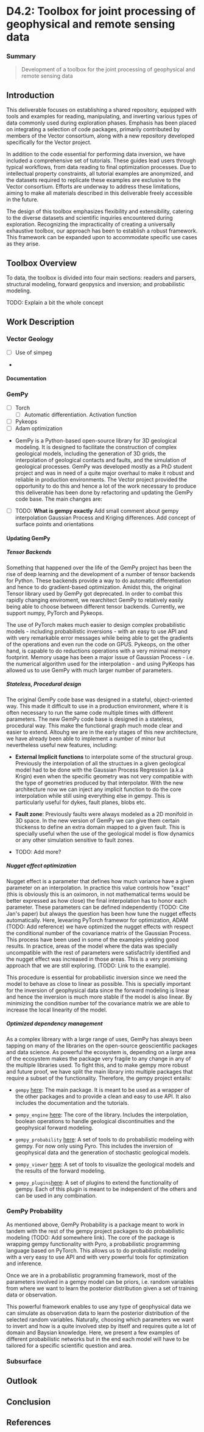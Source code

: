 ﻿# D4.2: Toolbox for joint processing of geophysical and remote sensing data

### Summary


> Development of a toolbox for the joint processing of geophysical and remote sensing data

## Introduction

This deliverable focuses on establishing a shared repository, equipped with tools and examples for reading, manipulating, and inverting various types of data commonly used during exploration phases. Emphasis has been placed on integrating a selection of code packages, primarily contributed by members of the Vector consortium, along with a new repository developed specifically for the Vector project.

In addition to the code essential for performing data inversion, we have included a comprehensive set of tutorials. These guides lead users through typical workflows, from data reading to final optimization processes. Due to intellectual property constraints, all tutorial examples are anonymized, and the datasets required to replicate these examples are exclusive to the Vector consortium. Efforts are underway to address these limitations, aiming to make all materials described in this deliverable freely accessible in the future.

The design of this toolbox emphasizes flexibility and extensibility, catering to the diverse datasets and scientific inquiries encountered during exploration. Recognizing the impracticality of creating a universally exhaustive toolbox, our approach has been to establish a robust framework. This framework can be expanded upon to accommodate specific use cases as they arise.


## Toolbox Overview

To data, the toolbox is divided into four main sections: readers and parsers, structural modeling, forward geopysics and inversion; and probabilistic modeling.

TODO: Explain a bit the whole concept

## Work Description

### Vector Geology
- [ ] Use of simpeg
-
#### Documentation

### GemPy
- [ ] Torch
    - [ ] Automatic differentiation. Activation function
- [ ] Pykeops
- [ ] Adam optimization
-
  GemPy is a Python-based open-source library for 3D geological modeling. It is designed to facilitate the construction of complex geological models, including the generation of 3D grids, the interpolation of geological contacts and faults, and the simulation of geological processes. GemPy was developed mostly as a PhD student project and was in need of a quite major overhaul to make it robust and reliable in production environments. The Vector project provided the opportunity to do this and hence a lot of the work necessary to produce this deliverable has been done by refactoring and updating the GemPy code base. The main changes are:

- [ ] TODO: **What is gempy exactly** Add small comment about gempy interpolation Gaussian Process and Kriging differences. Add concept of surface points and orientations


#### Updating GemPy


##### Tensor Backends

Something that happened over the life of the GemPy project has been the rise of deep learning and the development of a number of tensor backends for Python. These backends provide a way to do automatic differentiation and hence to do gradient-based optimization. Amidst this, the original Tensor library used by GemPy got deprecated. In order to combat this rapidly changing enviroment, we rearchitect GemPy to relatively easily being able to choose between different tensor backends. Currently, we support numpy, PyTorch and Pykeops. 

The use of PyTorch makes much easier to design complex probabilistic models - including probabilistic inversions - with an easy to use API and with very remarkable error messages while being able to get the gradients of the operations and even run the code on GPUS. Pykeops, on the other hand, is capable to do reductions operations with a very minimal memory footprint. Memory usage has been a major issue of Gaussian Process - i.e. the numerical algorithm used for the interpolation - and using PyKeops has allowed us to use GemPy with much larger number of parameters.


##### Stateless, Procedural design

The original GemPy code base was designed in a stateful, object-oriented way. This made it difficult to use in a production environment, where it is often necessary to run the same code multiple times with different parameters. The new GemPy code base is designed in a stateless, procedural way. This make the functional graph much mode clear and easier to extend. Altouhg we are in the early stages  of this new architecture, we have already been able to implement a number of minor but nevertheless useful new features, including:

- **External Implicit functions** to interpolate some of the structural group. Previously the interpolation of all the structues in a given geological model had to be done with the Gaussian Process Regression (a.k.a Krigin) even when the specific geometry was not very compatible with the type of geometries produced by that interpolator. With the new architecture now we can inject any implicit function to do the core interpolation while still using everything else in gempy. This is particularly useful for dykes, fault planes, blobs etc.
 
- **Fault zone**: Previously faults were always modeled as a 2D monifold in 3D space. In the new version of GemPy we can give them certain thickenss to define an extra domain mapped to a given fault. This is specially useful when the use of the geological model is flow dynamics or any other simulation sensitive to fault zones.

- TODO: Add more?


##### Nugget effect optimization

Nugget effect is a parameter that defines how much variance have a given parameter on an interpolation. In practice this value controls how "exact" (this is obviously this is an oximoron, in not mathematical terms would be better expressed as how close) the final interpolation has to honor each parameter. These parameters can be defined independently (TODO: Cite Jan's paper) but always the question has been how tune the nugget effects automatically. Here, levearing PyTorch framewor for optimization, ADAM (TODO: Add reference) we have optimized the nugget effects with respect the conditional number of the covariance matrix of the Gaussian Process. This process have been used in some of the examples yielding good results. In practice, areas of the model where the data was specially uncompatible with the rest of parameters were satisfactrily identified and the nugget effect was increased in those areas. This is a very promising approach that we are still exploring. (TODO: Link to the example).

This procedure is essential for probabilistic inversion since we need the model to behave as close to linear as possible. This is specially important for the inversion of geophysical data since the forward modeling is linear and hence the inversion is much more stable if the model is also linear. By minimizing the condition number tof the covariance matrix we are able to increase the local linearity of the model.

##### Optimized dependency management

As a complex libreary with a large range of uses, GemPy has always been tapping on many of the libraries on the open-source geoscientific packages and data science. As powerful the ecosystem is, depending on a large area of the ecosystem makes the package very fragile to any change in any of the multiple libraries used. To fight this, and to make gempy more robust and future proof, we have split the main library into multiple packages that require a subset of the functionality. Therefore, the gempy project entails:

  - `gempy` [here](): The main package. It is meant to be used as a wrapper of the other packages and to provide a clean and easy to use API. It also includes the documentation and the tutorials.
   
  - `gempy_engine` [here](https://github.com/gempy-project/gempy_engine): The core of the library. Includes the interpolation, boolean operations to handle geological discontinuities and the geophysical forward modeling.
   
  - `gempy_probability` [here](https://github.com/gempy-project/gempy_probability): A set of tools to do probabilistic modeling with gempy. For now only using Pyro. This includes the inversion of geophysical data and the generation of stochastic geological models.
   
  - `gempy_viewer` [here](https://github.com/gempy-project/gempy_viewer): A set of tools to visualize the geological models and the results of the forward modeling.

  - `gempy_plugins`[here](https://github.com/gempy-project/gempy_plugins): A set of plugins to extend the functionality of gempy. Each of this plugin is meant to be independent of the others and can be used in any combination.

### GemPy Probability

As mentioned above, GemPy Probability is a package meant to work in tandem with the rest of the gempy project packages to do probabilistic modeling (TODO: Add somewhere link). The core of the package is wrapping gempy functionality with Pyro, a probabilistic programming language based on PyTorch. This allows us to do probabilistic modeling with a very easy to use API and with very powerful tools for optimization and inference.

Once we are in a probabilistic programming framework, most of the parameters involved in a gempy model can be priors, i.e. random variables from where we want to learn the posterior distribution given a set of training data or observation.

This powerful framework enables to use any type of geophysical data we can simulate as observation data to learn the posterior distribution of the selected random variables. Naturally, choosing which parameters we want to invert and how is a quite involved step by itself and requires quite a lot of domain and Baysian knowledge. Here, we present a few examples of different probabilistic networks but in the end each model will have to be tailored for a specific scientific question and area.


### Subsurface

## Outlook

## Conclusion

## References